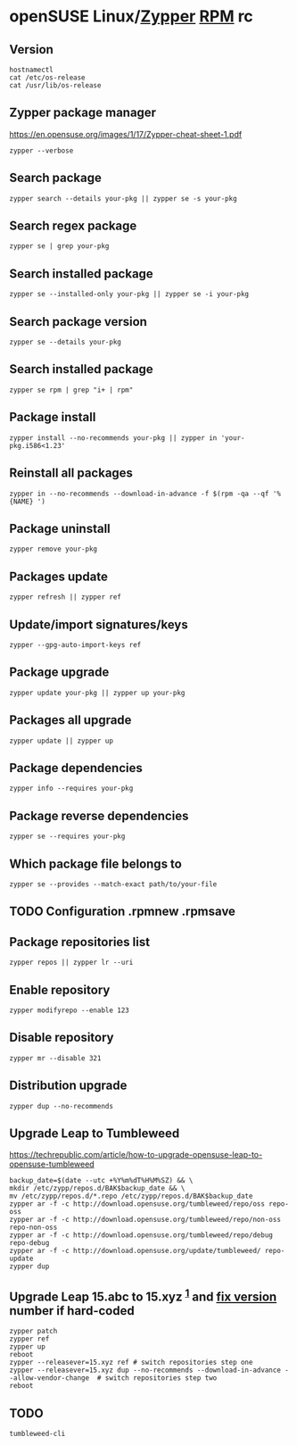 # openSUSE Linux/[Zypper][] [RPM][] rc

[rpm]: https://github.com/rpm-software-management/rpm
[zypper]: https://github.com/opensuse/zypper

## Version

    hostnamectl
    cat /etc/os-release
    cat /usr/lib/os-release

## Zypper package manager

https://en.opensuse.org/images/1/17/Zypper-cheat-sheet-1.pdf

    zypper --verbose

## Search package

    zypper search --details your-pkg || zypper se -s your-pkg

## Search regex package

    zypper se | grep your-pkg

## Search installed package

    zypper se --installed-only your-pkg || zypper se -i your-pkg

## Search package version

    zypper se --details your-pkg

## Search installed package

    zypper se rpm | grep "i+ | rpm"

## Package install

    zypper install --no-recommends your-pkg || zypper in 'your-pkg.i586<1.23'

## Reinstall all packages

    zypper in --no-recommends --download-in-advance -f $(rpm -qa --qf '%{NAME} ')

## Package uninstall

    zypper remove your-pkg

## Packages update

    zypper refresh || zypper ref

## Update/import signatures/keys

    zypper --gpg-auto-import-keys ref

## Package upgrade

    zypper update your-pkg || zypper up your-pkg

## Packages all upgrade

    zypper update || zypper up

## Package dependencies

    zypper info --requires your-pkg

## Package reverse dependencies

    zypper se --requires your-pkg

## Which package file belongs to

    zypper se --provides --match-exact path/to/your-file

## TODO Configuration .rpmnew .rpmsave

## Package repositories list

    zypper repos || zypper lr --uri

## Enable repository

    zypper modifyrepo --enable 123

## Disable repository

    zypper mr --disable 321

## Distribution upgrade

    zypper dup --no-recommends

## Upgrade Leap to Tumbleweed

<https://techrepublic.com/article/how-to-upgrade-opensuse-leap-to-opensuse-tumbleweed>

    backup_date=$(date --utc +%Y%m%dT%H%M%SZ) && \
    mkdir /etc/zypp/repos.d/BAK$backup_date && \
    mv /etc/zypp/repos.d/*.repo /etc/zypp/repos.d/BAK$backup_date
    zypper ar -f -c http://download.opensuse.org/tumbleweed/repo/oss repo-oss
    zypper ar -f -c http://download.opensuse.org/tumbleweed/repo/non-oss repo-non-oss
    zypper ar -f -c http://download.opensuse.org/tumbleweed/repo/debug repo-debug
    zypper ar -f -c http://download.opensuse.org/update/tumbleweed/ repo-update
    zypper dup

## Upgrade Leap 15.abc to 15.xyz <sup>[1][leap-15.4-up]</sup> and [fix version][leap-15.2-fix-ver] number if hard-coded

    zypper patch
    zypper ref
    zypper up
    reboot
    zypper --releasever=15.xyz ref # switch repositories step one
    zypper --releasever=15.xyz dup --no-recommends --download-in-advance --allow-vendor-change  # switch repositories step two
    reboot

[leap-15.2-fix-ver]: https://cyberciti.biz/faq/how-to-upgrade-opensuse-15-1-to-15-2-using-the-cli
[leap-15.4-up]: https://doc.opensuse.org/documentation/leap/archive/15.4/startup/html/book-startup/cha-update-osuse.html

## TODO

    tumbleweed-cli
